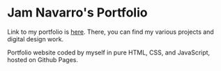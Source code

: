 # Jam Navarro's Portfolio

Link to my portfolio is [here](https://jamnavarro.github.io/portfolio/). There, you can find my various projects and digital design work.

Portfolio website coded by myself in pure HTML, CSS, and JavaScript, hosted on Github Pages.
